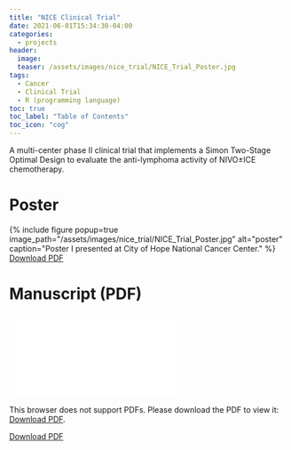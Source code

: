 ```yaml
---
title: "NICE Clinical Trial"
date: 2021-06-01T15:34:30-04:00
categories:
  - projects
header:
  image: 
  teaser: /assets/images/nice_trial/NICE_Trial_Poster.jpg
tags:
  - Cancer
  - Clinical Trial
  - R (programming language)
toc: true
toc_label: "Table of Contents"
toc_icon: "cog"
---
```

A multi-center phase II clinical trial that implements a Simon Two-Stage Optimal Design to evaluate the anti-lymphoma activity of NIVO±ICE chemotherapy.

# Poster
{% include figure popup=true image_path="/assets/images/nice_trial/NICE_Trial_Poster.jpg" alt="poster" caption="Poster I presented at City of Hope National Cancer Center." %}
<a href="/assets/images/nice_trial/NICE_Trial_Poster.pdf">Download PDF</a>

# Manuscript (PDF)

<object data="/assets/images/nice_trial/NICE_Trial_Manuscript.pdf#zoom=75&navpanes=0" type="application/pdf" width="612px" height="600px">
    <embed src="/assets/images/nice_trial/NICE_Trial_Manuscript.pdf">
        <p>This browser does not support PDFs. Please download the PDF to view it: <a href="/assets/images/nice_trial/NICE_Trial_Manuscript.pdf">Download PDF</a>.</p>
    </embed>
</object>

<a href="/assets/images/nice_trial/NICE_Trial_Manuscript.pdf">Download PDF</a>